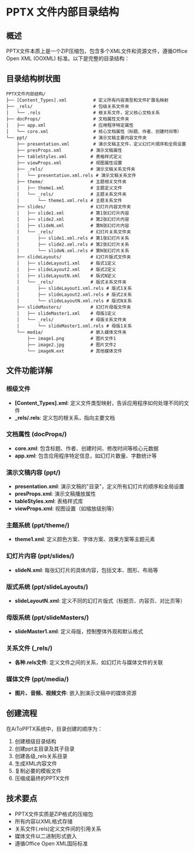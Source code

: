 # PPTX 文件内部目录结构

## 概述
PPTX文件本质上是一个ZIP压缩包，包含多个XML文件和资源文件，遵循Office Open XML (OOXML) 标准。以下是完整的目录结构：

## 目录结构树状图
```
PPTX文件内部结构/
├── [Content_Types].xml          # 定义所有内容类型和文件扩展名映射
├── _rels/                       # 包级关系文件夹
│   └── .rels                    # 根关系文件，定义核心文档关系
├── docProps/                    # 文档属性文件夹
│   ├── app.xml                  # 应用程序特定属性
│   └── core.xml                 # 核心文档属性（标题、作者、创建时间等）
└── ppt/                         # 演示文稿主要内容文件夹
    ├── presentation.xml         # 演示文稿主文件，定义幻灯片顺序和全局设置
    ├── presProps.xml           # 演示文稿属性
    ├── tableStyles.xml         # 表格样式定义
    ├── viewProps.xml           # 视图属性设置
    ├── _rels/                  # 演示文稿关系文件夹
    │   └── presentation.xml.rels # 演示文稿关系文件
    ├── theme/                  # 主题相关文件夹
    │   ├── theme1.xml          # 主题定义文件
    │   └── _rels/              # 主题关系文件夹
    │       └── theme1.xml.rels # 主题关系文件
    ├── slides/                 # 幻灯片内容文件夹
    │   ├── slide1.xml          # 第1张幻灯片内容
    │   ├── slide2.xml          # 第2张幻灯片内容
    │   ├── slideN.xml          # 第N张幻灯片内容
    │   └── _rels/              # 幻灯片关系文件夹
    │       ├── slide1.xml.rels # 第1张幻灯片关系
    │       ├── slide2.xml.rels # 第2张幻灯片关系
    │       └── slideN.xml.rels # 第N张幻灯片关系
    ├── slideLayouts/           # 幻灯片版式文件夹
    │   ├── slideLayout1.xml    # 版式1定义
    │   ├── slideLayout2.xml    # 版式2定义
    │   ├── slideLayoutN.xml    # 版式N定义
    │   └── _rels/              # 版式关系文件夹
    │       ├── slideLayout1.xml.rels # 版式1关系
    │       ├── slideLayout2.xml.rels # 版式2关系
    │       └── slideLayoutN.xml.rels # 版式N关系
    ├── slideMasters/           # 幻灯片母版文件夹
    │   ├── slideMaster1.xml    # 母版1定义
    │   └── _rels/              # 母版关系文件夹
    │       └── slideMaster1.xml.rels # 母版1关系
    └── media/                  # 嵌入媒体文件夹
        ├── image1.png          # 图片文件1
        ├── image2.jpg          # 图片文件2
        └── imageN.ext          # 其他媒体文件
```

## 文件功能详解

### 根级文件
- **[Content_Types].xml**: 定义文件类型映射，告诉应用程序如何处理不同的文件
- **_rels/.rels**: 定义包的根关系，指向主要文档

### 文档属性 (docProps/)
- **core.xml**: 包含标题、作者、创建时间、修改时间等核心元数据
- **app.xml**: 包含应用程序特定信息，如幻灯片数量、字数统计等

### 演示文稿内容 (ppt/)
- **presentation.xml**: 演示文稿的"目录"，定义所有幻灯片的顺序和全局设置
- **presProps.xml**: 演示文稿播放属性
- **tableStyles.xml**: 表格样式库
- **viewProps.xml**: 视图设置（如缩放级别等）

### 主题系统 (ppt/theme/)
- **theme1.xml**: 定义颜色方案、字体方案、效果方案等主题元素

### 幻灯片内容 (ppt/slides/)
- **slideN.xml**: 每张幻灯片的具体内容，包括文本、图形、布局等

### 版式系统 (ppt/slideLayouts/)
- **slideLayoutN.xml**: 定义不同的幻灯片版式（标题页、内容页、对比页等）

### 母版系统 (ppt/slideMasters/)
- **slideMaster1.xml**: 定义母版，控制整体外观和默认格式

### 关系文件 (_rels/)
- **各种.rels文件**: 定义文件之间的关系，如幻灯片与媒体文件的关联

### 媒体文件 (ppt/media/)
- **图片、音频、视频文件**: 嵌入到演示文稿中的媒体资源

## 创建流程
在AiToPPTX系统中，目录创建的顺序为：
1. 创建根级目录结构
2. 创建ppt主目录及其子目录
3. 创建各级_rels关系目录
4. 生成XML内容文件
5. 复制必要的模板文件
6. 压缩成最终的PPTX文件

## 技术要点
- PPTX文件实质是ZIP格式的压缩包
- 所有内容以XML格式存储
- 关系文件(.rels)定义文件间的引用关系
- 媒体文件以二进制形式嵌入
- 遵循Office Open XML国际标准
